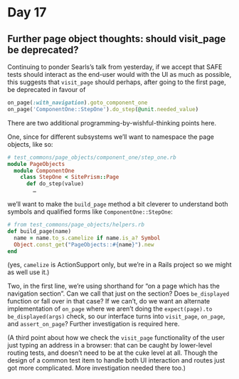 # Day 17

## Further page object thoughts: should visit_page be deprecated?

Continuing to ponder Searls’s talk from yesterday, if we accept that SAFE tests should interact as the end-user would with the UI as much as possible, this suggests that `visit_page` should perhaps, after going to the first page, be deprecated in favour of

```ruby
on_page(:with_navigation).goto_component_one
on_page('ComponentOne::StepOne').do_step(@unit.needed_value)
```

There are two additional programming-by-wishful-thinking points here.

One, since for different subsystems we’ll want to namespace the page objects, like so:

```ruby
# test_commons/page_objects/component_one/step_one.rb
module PageObjects
  module ComponentOne
    class StepOne < SitePrism::Page
      def do_step(value)
        …
```

we’ll want to make the `build_page` method a bit cleverer to understand both symbols and qualified forms like `ComponentOne::StepOne`:

```ruby
# from test_commons/page_objects/helpers.rb
def build_page(name)
  name = name.to_s.camelize if name.is_a? Symbol
  Object.const_get("PageObjects::#{name}").new
end
```

(yes, `camelize` is ActionSupport only, but we’re in a Rails project so we might as well use it.)

Two, in the first line, we’re using shorthand for “on a page which has the navigation section”.  Can we call that just on the section?  Does `be_displayed` function or fall over in that case?  If we can’t, do we want an alternate implementation of `on_page` where we aren’t doing the `expect(page).to be_displayed(args)` check, so our interface turns into `visit_page`, `on_page`, and `assert_on_page`?  Further investigation is required here.

(A third point about how we check the `visit_page` functionality of the user just typing an address in a browser: that can be caught by lower-level routing tests, and doesn’t need to be at the cuke level at all.  Though the design of a common test item to handle both UI interaction and routes just got more complicated.  More investigation needed there too.)
